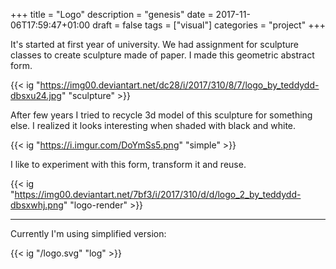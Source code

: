 +++
title = "Logo"
description = "genesis"
date = 2017-11-06T17:59:47+01:00
draft = false
tags = ["visual"]
categories = "project"
+++

It's started at first year of university. We had assignment for sculpture classes to create sculpture made of paper.
I made this geometric abstract form.

{{< ig "https://img00.deviantart.net/dc28/i/2017/310/8/7/logo_by_teddydd-dbsxu24.jpg" "sculpture" >}}

After few years I tried to recycle 3d model of this sculpture for something else. I realized it looks interesting when shaded with black and white.

{{< ig "https://i.imgur.com/DoYmSs5.png" "simple" >}}

I like to experiment with this form, transform it and reuse.

{{< ig "https://img00.deviantart.net/7bf3/i/2017/310/d/d/logo_2_by_teddydd-dbsxwhj.png" "logo-render" >}}

---

Currently I'm using simplified version:

{{< ig "/logo.svg" "log" >}}

<br>
